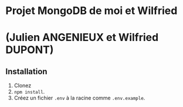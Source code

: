 # Projet MongoDB de moi et Wilfried
# (Julien ANGENIEUX et Wilfried DUPONT)

## Installation
1. Clonez
2. `npm install`.
3. Créez un fichier `.env` à la racine comme `.env.example`.
